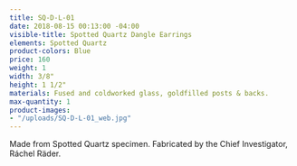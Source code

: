 ```yaml
---
title: SQ-D-L-01
date: 2018-08-15 00:13:00 -04:00
visible-title: Spotted Quartz Dangle Earrings
elements: Spotted Quartz
product-colors: Blue
price: 160
weight: 1
width: 3/8"
height: 1 1/2"
materials: Fused and coldworked glass, goldfilled posts & backs.
max-quantity: 1
product-images:
- "/uploads/SQ-D-L-01_web.jpg"
---
```


Made from Spotted Quartz specimen. Fabricated by the Chief Investigator, Ráchel Räder.